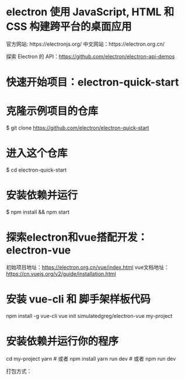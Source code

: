 <h1>electron  使用 JavaScript, HTML 和 CSS 构建跨平台的桌面应用</h1>
官方网站: https://electronjs.org/
中文网站：https://electron.org.cn/

探索 Electron 的 API：https://github.com/electron/electron-api-demos

# 快速开始项目：electron-quick-start
# 克隆示例项目的仓库
$ git clone https://github.com/electron/electron-quick-start

# 进入这个仓库
$ cd electron-quick-start

# 安装依赖并运行
$ npm install && npm start



# 探索electron和vue搭配开发：electron-vue
初始项目地址：https://electron.org.cn/vue/index.html
vue文档地址：https://cn.vuejs.org/v2/guide/installation.html
# 安装 vue-cli 和 脚手架样板代码
npm install -g vue-cli
vue init simulatedgreg/electron-vue my-project

# 安装依赖并运行你的程序
cd my-project
yarn # 或者 npm install
yarn run dev # 或者 npm run dev



打包方式：

